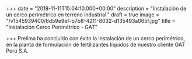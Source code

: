 +++
date = "2018-11-11T15:04:10.000+00:00"
description = "Instalación de un cerco perimétrico en terreno industrial."
draft = true
image = "/v1545939400/6d59e9ef-b7b8-4211-8032-d135493a065f.jpg"
title = "Instalación Cerco Perimétrico - GAT"

+++
Prelima ha concluído con éxito la instalación de un cerco perimétrico, en la planta de formulación de fertilizantes líquidos de nuestro cliente GAT Perú S.A.